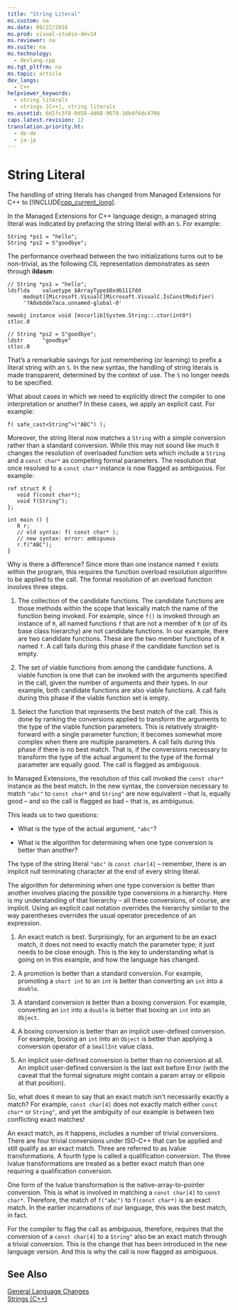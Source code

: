 ```yaml
---
title: "String Literal"
ms.custom: na
ms.date: 09/22/2016
ms.prod: visual-studio-dev14
ms.reviewer: na
ms.suite: na
ms.technology: 
  - devlang-cpp
ms.tgt_pltfrm: na
ms.topic: article
dev_langs: 
  - C++
helpviewer_keywords: 
  - string literals
  - strings [C++], string literals
ms.assetid: 6d1fc3f8-0d58-4d68-9678-16b4f6dc4766
caps.latest.revision: 12
translation.priority.ht: 
  - de-de
  - ja-jp
---
```

# String Literal
The handling of string literals has changed from Managed Extensions for C++ to [!INCLUDE[cpp_current_long](../vs140/includes/cpp_current_long_md.md)].  
  
 In the Managed Extensions for C++ language design, a managed string literal was indicated by prefacing the string literal with an `S`. For example:  
  
```  
String *ps1 = "hello";  
String *ps2 = S"goodbye";  
```  
  
 The performance overhead between the two initializations turns out to be non-trivial, as the following CIL representation demonstrates as seen through **ildasm**:  
  
```  
// String *ps1 = "hello";  
ldsflda    valuetype $ArrayType$0xd61117dd  
     modopt([Microsoft.VisualC]Microsoft.VisualC.IsConstModifier)   
     '?A0xbdde7aca.unnamed-global-0'  
  
newobj instance void [mscorlib]System.String::.ctor(int8*)  
stloc.0  
  
// String *ps2 = S"goodbye";  
ldstr      "goodbye"  
stloc.0  
```  
  
 That’s a remarkable savings for just remembering (or learning) to prefix a literal string with an `S`. In the new syntax, the handling of string literals is made transparent, determined by the context of use. The `S` no longer needs to be specified.  
  
 What about cases in which we need to explicitly direct the compiler to one interpretation or another? In these cases, we apply an explicit cast. For example:  
  
```  
f( safe_cast<String^>("ABC") );  
```  
  
 Moreover, the string literal now matches a `String` with a simple conversion rather than a standard conversion. While this may not sound like much it changes the resolution of overloaded function sets which include a `String` and a `const char*` as competing formal parameters. The resolution that once resolved to a `const char*` instance is now flagged as ambiguous. For example:  
  
```  
ref struct R {  
   void f(const char*);  
   void f(String^);  
};  
  
int main () {  
   R r;  
   // old syntax: f( const char* );  
   // new syntax: error: ambiguous  
   r.f("ABC");   
}  
```  
  
 Why is there a difference? Since more than one instance named `f` exists within the program, this requires the function overload resolution algorithm to be applied to the call. The formal resolution of an overload function involves three steps.  
  
1.  The collection of the candidate functions. The candidate functions are those methods within the scope that lexically match the name of the function being invoked. For example, since `f()` is invoked through an instance of `R`, all named functions `f` that are not a member of `R` (or of its base class hierarchy) are not candidate functions. In our example, there are two candidate functions. These are the two member functions of `R` named `f`. A call fails during this phase if the candidate function set is empty.  
  
2.  The set of viable functions from among the candidate functions. A viable function is one that can be invoked with the arguments specified in the call, given the number of arguments and their types. In our example, both candidate functions are also viable functions. A call fails during this phase if the viable function set is empty.  
  
3.  Select the function that represents the best match of the call. This is done by ranking the conversions applied to transform the arguments to the type of the viable function parameters. This is relatively straight-forward with a single parameter function; it becomes somewhat more complex when there are multiple parameters. A call fails during this phase if there is no best match. That is, if the conversions necessary to transform the type of the actual argument to the type of the formal parameter are equally good. The call is flagged as ambiguous.  
  
 In Managed Extensions, the resolution of this call invoked the `const char*` instance as the best match. In the new syntax, the conversion necessary to match `"abc"` to `const char*` and `String^` are now equivalent – that is, equally good – and so the call is flagged as bad – that is, as ambiguous.  
  
 This leads us to two questions:  
  
-   What is the type of the actual argument, `"abc"`?  
  
-   What is the algorithm for determining when one type conversion is better than another?  
  
 The type of the string literal `"abc"` is `const char[4]` – remember, there is an implicit null terminating character at the end of every string literal.  
  
 The algorithm for determining when one type conversion is better than another involves placing the possible type conversions in a hierarchy. Here is my understanding of that hierarchy – all these conversions, of course, are implicit. Using an explicit cast notation overrides the hierarchy similar to the way parentheses overrides the usual operator precedence of an expression.  
  
1.  An exact match is best. Surprisingly, for an argument to be an exact match, it does not need to exactly match the parameter type; it just needs to be close enough. This is the key to understanding what is going on in this example, and how the language has changed.  
  
2.  A promotion is better than a standard conversion. For example, promoting a `short int` to an `int` is better than converting an `int` into a `double`.  
  
3.  A standard conversion is better than a boxing conversion. For example, converting an `int` into a `double` is better that boxing an `int` into an `Object`.  
  
4.  A boxing conversion is better than an implicit user-defined conversion. For example, boxing an `int` into an `Object` is better than applying a conversion operator of a `SmallInt` value class.  
  
5.  An implicit user-defined conversion is better than no conversion at all. An implicit user-defined conversion is the last exit before Error (with the caveat that the formal signature might contain a param array or ellipsis at that position).  
  
 So, what does it mean to say that an exact match isn't necessarily exactly a match? For example, `const char[4]` does not exactly match either `const char*` or `String^`, and yet the ambiguity of our example is between two conflicting exact matches!  
  
 An exact match, as it happens, includes a number of trivial conversions. There are four trivial conversions under ISO-C++ that can be applied and still qualify as an exact match. Three are referred to as lvalue transformations. A fourth type is called a qualification conversion. The three lvalue transformations are treated as a better exact match than one requiring a qualification conversion.  
  
 One form of the lvalue transformation is the native-array-to-pointer conversion. This is what is involved in matching a `const char[4]` to `const char*`. Therefore, the match of `f("abc")` to `f(const char*)` is an exact match. In the earlier incarnations of our language, this was the best match, in fact.  
  
 For the compiler to flag the call as ambiguous, therefore, requires that the conversion of a `const char[4]` to a `String^` also be an exact match through a trivial conversion. This is the change that has been introduced in the new language version. And this is why the call is now flagged as ambiguous.  
  
## See Also  
 [General Language Changes](../vs140/general-language-changes--c---cli-.md)   
 [Strings (C++)](../vs140/string---c---component-extensions-.md)